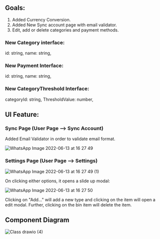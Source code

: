 ## Goals: 
1. Added Currency Conversion.
2. Added New Sync account page with email validator.
3. Edit, add or delete categories and payment methods.


### New Category interface: 

id: string,
name: string,

### New Payment Interface:

id: string,
name: string,

### New CategoryThreshold Interface:

categoryId: string,
ThresholdValue: number,



## UI Feature:

### Sync Page (User Page --> Sync Account)

Added Email Validator in order to validate email format.

![WhatsApp Image 2022-06-13 at 16 27 49](https://user-images.githubusercontent.com/94879785/173468790-bbd797d9-1e33-4a12-9795-00cf6a4972f6.jpeg)

### Settings Page (User Page --> Settings)

![WhatsApp Image 2022-06-13 at 16 27 49 (1)](https://user-images.githubusercontent.com/94879785/173468837-a7c8b888-be0e-4973-85da-93c91d078744.jpeg)

On clicking either options, it opens a slide up modal:

![WhatsApp Image 2022-06-13 at 16 27 50](https://user-images.githubusercontent.com/94879785/173468883-3708ad03-3c31-4711-af89-f17f99855af5.jpeg)


Clicking on "Add..." will add a new type and clicking on the item will open a edit modal. Further, clicking on the bin item will delete the item.



## Component Diagram

![Class drawio (4)](https://user-images.githubusercontent.com/94879785/173468483-eaf789e5-de90-4cc4-bc5c-560f4bd8cc5e.png)
